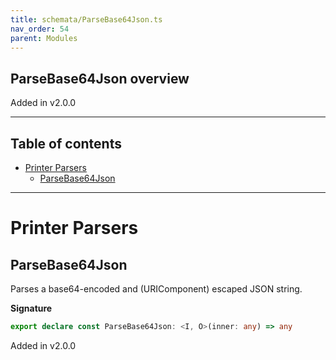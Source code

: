 ```yaml
---
title: schemata/ParseBase64Json.ts
nav_order: 54
parent: Modules
---
```


## ParseBase64Json overview

Added in v2.0.0

---

<h2 class="text-delta">Table of contents</h2>

- [Printer Parsers](#printer-parsers)
  - [ParseBase64Json](#parsebase64json)

---

# Printer Parsers

## ParseBase64Json

Parses a base64-encoded and (URIComponent) escaped JSON string.

**Signature**

```ts
export declare const ParseBase64Json: <I, O>(inner: any) => any
```

Added in v2.0.0
